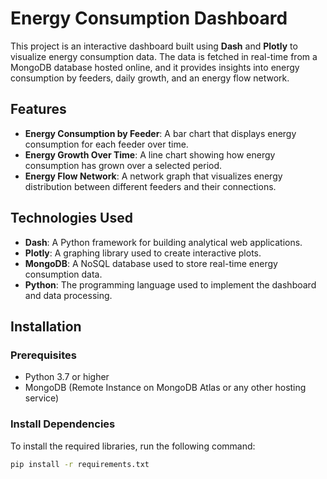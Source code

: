 # Energy Consumption Dashboard

This project is an interactive dashboard built using **Dash** and **Plotly** to visualize energy consumption data. The data is fetched in real-time from a MongoDB database hosted online, and it provides insights into energy consumption by feeders, daily growth, and an energy flow network.

## Features
- **Energy Consumption by Feeder**: A bar chart that displays energy consumption for each feeder over time.
- **Energy Growth Over Time**: A line chart showing how energy consumption has grown over a selected period.
- **Energy Flow Network**: A network graph that visualizes energy distribution between different feeders and their connections.

## Technologies Used
- **Dash**: A Python framework for building analytical web applications.
- **Plotly**: A graphing library used to create interactive plots.
- **MongoDB**: A NoSQL database used to store real-time energy consumption data.
- **Python**: The programming language used to implement the dashboard and data processing.

## Installation

### Prerequisites
- Python 3.7 or higher
- MongoDB (Remote Instance on MongoDB Atlas or any other hosting service)

### Install Dependencies
To install the required libraries, run the following command:

```bash
pip install -r requirements.txt
